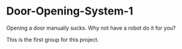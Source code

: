 # Door-Opening-System-1

Opening a door manually sucks. Why not have a robot do it for you?

This is the first group for this project.
